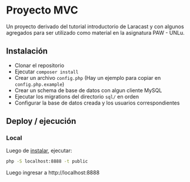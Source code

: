 # Proyecto MVC

Un proyecto derivado del tutorial introductorio de Laracast y con algunos agregados para ser utilizado como material en la asignatura PAW - UNLu.

## Instalación

 - Clonar el repositorio
 - Ejecutar `composer install`
 - Crear un archivo `config.php` (Hay un ejemplo para copiar en `config.php.example`)
 - Crear un schema de base de datos con algun cliente MySQL
 - Ejecutar los migrations del directorio `sql/` en orden
 - Configurar la base de datos creada y los usuarios correspondientes

## Deploy / ejecución

### Local

Luego de [instalar](#instalación), ejecutar:

```bash
php -S localhost:8888 -t public
```

Luego ingresar a http://localhost:8888
